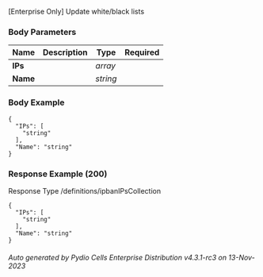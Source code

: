 






 
[Enterprise Only] Update white/black lists  


### Body Parameters

Name | Description | Type | Required
---|---|---|---
**IPs** |  | _array_ |   
**Name** |  | _string_ |   


### Body Example
```
{
  "IPs": [
    "string"
  ],
  "Name": "string"
}
```






### Response Example (200)
Response Type /definitions/ipbanIPsCollection

```
{
  "IPs": [
    "string"
  ],
  "Name": "string"
}
```




###### Auto generated by Pydio Cells Enterprise Distribution v4.3.1-rc3 on 13-Nov-2023
